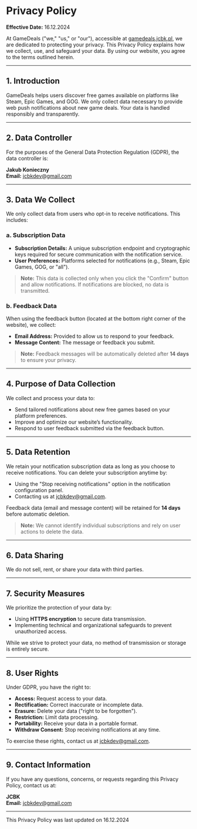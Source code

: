 # Privacy Policy

**Effective Date:** 16.12.2024

At GameDeals ("we," "us," or "our"), accessible at [gamedeals.jcbk.pl](https://gamedeals.jcbk.pl), we are dedicated to protecting your privacy. This Privacy Policy explains how we collect, use, and safeguard your data. By using our website, you agree to the terms outlined herein.

---

## 1. **Introduction**

GameDeals helps users discover free games available on platforms like Steam, Epic Games, and GOG. We only collect data necessary to provide web push notifications about new game deals. Your data is handled responsibly and transparently.

---

## 2. **Data Controller**

For the purposes of the General Data Protection Regulation (GDPR), the data controller is:

**Jakub Konieczny**  
**Email:** [jcbkdev@gmail.com](mailto:jcbkdev@gmail.com)

---

## 3. **Data We Collect**

We only collect data from users who opt-in to receive notifications. This includes:

### **a. Subscription Data**

- **Subscription Details:** A unique subscription endpoint and cryptographic keys required for secure communication with the notification service.
- **User Preferences:** Platforms selected for notifications (e.g., Steam, Epic Games, GOG, or "all").

> **Note:** This data is collected only when you click the "Confirm" button and allow notifications. If notifications are blocked, no data is transmitted.

### **b. Feedback Data**

When using the feedback button (located at the bottom right corner of the website), we collect:

- **Email Address:** Provided to allow us to respond to your feedback.
- **Message Content:** The message or feedback you submit.

> **Note:** Feedback messages will be automatically deleted after **14 days** to ensure your privacy.

---

## 4. **Purpose of Data Collection**

We collect and process your data to:

- Send tailored notifications about new free games based on your platform preferences.
- Improve and optimize our website’s functionality.
- Respond to user feedback submitted via the feedback button.

---

## 5. **Data Retention**

We retain your notification subscription data as long as you choose to receive notifications. You can delete your subscription anytime by:

- Using the "Stop receiving notifications" option in the notification configuration panel.
- Contacting us at [jcbkdev@gmail.com](mailto:jcbkdev@gmail.com).

Feedback data (email and message content) will be retained for **14 days** before automatic deletion.

> **Note:** We cannot identify individual subscriptions and rely on user actions to delete the data.

---

## 6. **Data Sharing**

We do not sell, rent, or share your data with third parties.

---

## 7. **Security Measures**

We prioritize the protection of your data by:

- Using **HTTPS encryption** to secure data transmission.
- Implementing technical and organizational safeguards to prevent unauthorized access.

While we strive to protect your data, no method of transmission or storage is entirely secure.

---

## 8. **User Rights**

Under GDPR, you have the right to:

- **Access:** Request access to your data.
- **Rectification:** Correct inaccurate or incomplete data.
- **Erasure:** Delete your data ("right to be forgotten").
- **Restriction:** Limit data processing.
- **Portability:** Receive your data in a portable format.
- **Withdraw Consent:** Stop receiving notifications at any time.

To exercise these rights, contact us at [jcbkdev@gmail.com](mailto:jcbkdev@gmail.com).

---

## 9. **Contact Information**

If you have any questions, concerns, or requests regarding this Privacy Policy, contact us at:

**JCBK**  
**Email:** [jcbkdev@gmail.com](mailto:jcbkdev@gmail.com)

---

This Privacy Policy was last updated on 16.12.2024
